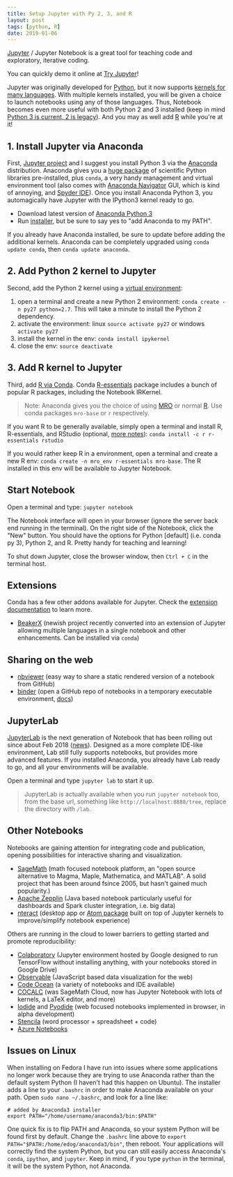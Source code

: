 ```yaml
---
title: Setup Jupyter with Py 2, 3, and R
layout: post
tags: [python, R]
date: 2019-01-06
---
```


[Jupyter](http://jupyter.org/) / Jupyter Notebook is a great tool for teaching code and exploratory, iterative coding.

You can quickly demo it online at [Try Jupyter](https://jupyter.org/try)!

Jupyter was originally developed for [Python](https://www.python.org), but it now supports [kernels for many languages](https://github.com/jupyter/jupyter/wiki/Jupyter-kernels).
With multiple kernels installed, you will be given a choice to launch notebooks using any of those languages.
Thus, Notebook becomes even more useful with both Python 2 and 3 installed (keep in mind [Python 3 is current, 2 is legacy](https://wiki.python.org/moin/Python2orPython3)). 
And you may as well add [R](https://www.r-project.org/) while you're at it!

## 1. Install Jupyter via Anaconda

First, [Jupyter project](http://jupyter.org/install.html) and I suggest you install Python 3 via the [Anaconda](https://www.anaconda.com/download/) distribution. 
Anaconda gives you a [huge package](https://docs.anaconda.com/anaconda/packages/pkg-docs/) of scientific Python libraries pre-installed, plus `conda`, a very handy management and virtual environment tool (also comes with [Anaconda Navigator](https://docs.anaconda.com/anaconda/navigator/) GUI, which is kind of annoying, and [Spyder IDE](https://www.spyder-ide.org/)). 
Once you install Anaconda Python 3, you automagically have Jupyter with the IPython3 kernel ready to go. 

- Download latest version of [Anaconda Python 3](https://www.anaconda.com/download/) 
- Run [installer](http://docs.anaconda.com/anaconda/install/), but be sure to say yes to "add Anaconda to my PATH".

If you already have Anaconda installed, be sure to update before adding the additional kernels. 
Anaconda can be completely upgraded using `conda update conda`, then `conda update anaconda`.

## 2. Add Python 2 kernel to Jupyter

Second, add the Python 2 kernel using a [virtual environment](https://docs.conda.io/projects/conda/en/latest/user-guide/getting-started.html#managing-envs):

1. open a terminal and create a new Python 2 environment: `conda create -n py27 python=2.7`. This will take a minute to install the Python 2 dependency.
2. activate the environment: linux `source activate py27` or windows `activate py27`
3. install the kernel in the env: `conda install ipykernel`
4. close the env: `source deactivate`

## 3. Add R kernel to Jupyter 

Third, add [R via Conda](https://docs.anaconda.com/anaconda/user-guide/tasks/use-r-language/). 
Conda [R-essentials](https://docs.anaconda.com/anaconda/packages/r-language-pkg-docs/) package includes a bunch of popular R packages, including the Notebook IRKernel.

> Note: Anaconda gives you the choice of using [MRO](https://mran.microsoft.com/open) or normal [R](https://www.r-project.org/). Use conda packages `mro-base` or `r` respectively.

If you want R to be generally available, simply open a terminal and install R, R-essentials, and RStudio (optional, [more notes](https://evanwill.github.io/_drafts/notes/r-linux.html)): `conda install -c r r-essentials rstudio`

If you would rather keep R in a environment, open a terminal and create a new R env: `conda create -n mro_env r-essentials mro-base`.
The R installed in this env will be available to Jupyter Notebook.

## Start Notebook

Open a terminal and type: `jupyter notebook`

The Notebook interface will open in your browser (ignore the server back end running in the terminal). 
On the right side of the Notebook, click the "New" button.
You should have the options for Python [default] (i.e. conda py 3), Python 2, and R. 
Pretty handy for teaching and learning!

To shut down Jupyter, close the browser window, then `Ctrl + C` in the terminal host.

## Extensions

Conda has a few other addons available for Jupyter.
Check the [extension documentation](https://docs.anaconda.com/anaconda/user-guide/tasks/use-jupyter-notebook-extensions/) to learn more.

- [BeakerX](http://beakerx.com/) (newish project recently converted into an extension of Jupyter allowing multiple languages in a single notebook and other enhancements. Can be installed via `conda`)

## Sharing on the web

- [nbviewer](https://nbviewer.jupyter.org/) (easy way to share a static rendered version of a notebook from GitHub)
- [binder](https://mybinder.org/) (open a GitHub repo of notebooks in a temporary executable environment, [docs](https://mybinder.readthedocs.io/en/latest/))

## JupyterLab

[JupyterLab](https://jupyterlab.readthedocs.io/en/stable/index.html) is the next generation of Notebook that has been rolling out since about Feb 2018 ([news](https://blog.jupyter.org/jupyterlab-is-ready-for-users-5a6f039b8906)).
Designed as a more complete IDE-like environment, Lab still fully supports notebooks, but provides more advanced features.
If you installed Anaconda, you already have Lab ready to go, and all your environments will be available.

Open a terminal and type `jupyter lab` to start it up.

> JupyterLab is actually available when you run `jupyter notebook` too, from the base url, something like `http://localhost:8888/tree`, replace the directory with `/lab`.

## Other Notebooks

Notebooks are gaining attention for integrating code and publication, opening possibilities for interactive sharing and visualization. 

- [SageMath](http://www.sagemath.org/) (math focused notebook platform, an "open source alternative to Magma, Maple, Mathematica, and MATLAB". A solid project that has been around fsince 2005, but hasn't gained much popularity.)
- [Apache Zepplin](https://zeppelin.apache.org/) (Java based notebook particularly useful for dashboards and Spark cluster integration, i.e. big data)
- [nteract](https://nteract.io/) (desktop app or [Atom package](https://atom.io/packages/hydrogen) built on top of Jupyter kernels to improve/simplify notebook experience)

Others are running in the cloud to lower barriers to getting started and promote reproducibility:

- [Colaboratory](https://colab.research.google.com/) (Jupyter environment hosted by Google designed to run TensorFlow without installing anything, with your notebooks stored in Google Drive)
- [Observable](https://beta.observablehq.com/) (JavaScript based data visualization for the web)
- [Code Ocean](https://codeocean.com/) (a variety of notebooks and IDE available)
- [COCALC](https://cocalc.com/) (was SageMath Cloud, now has Jupyter Notebook with lots of kernels, a LaTeX editor, and more)
- [Iodide](https://github.com/iodide-project/iodide) and [Pyodide](https://github.com/iodide-project/pyodide/) (web focused notebooks implemented in browser, in alpha development)
- [Stencila](https://stenci.la/) (word processor + spreadsheet + code)
- [Azure Notebooks](https://notebooks.azure.com/)

## Issues on Linux

When installing on Fedora I have run into issues where some applications no longer work because they are trying to use Anaconda rather than the default system Python (I haven't had this happen on Ubuntu).
The installer adds a line to your `.bashrc` in order to make Anaconda available on your path.
Open `sudo nano ~/.bashrc`, and look for a line like:

```
# added by Anaconda3 installer
export PATH="/home/username/anaconda3/bin:$PATH"
```

One quick fix is to flip PATH and Anaconda, so your system Python will be found first by default. 
Change the `.bashrc` line above to `export PATH="$PATH:/home/edog/anaconda3/bin"`, then reboot. 
Your applications will correctly find the system Python, but you can still easily access Anaconda's `conda`, `ipython`, and `jupyter`. 
Keep in mind, if you type `python` in the terminal, it will be the system Python, not Anaconda. 
